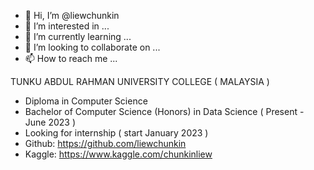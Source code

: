 - 👋 Hi, I’m @liewchunkin
- 👀 I’m interested in ...
- 🌱 I’m currently learning ...
- 💞️ I’m looking to collaborate on ...
- 📫 How to reach me ...

<!---
liewchunkin/liewchunkin is a ✨ special ✨ repository because its `README.md` (this file) appears on your GitHub profile.
You can click the Preview link to take a look at your changes.
--->

TUNKU ABDUL RAHMAN UNIVERSITY COLLEGE ( MALAYSIA )
- Diploma in Computer Science
- Bachelor of Computer Science (Honors) in Data Science ( Present - June 2023 )
- Looking for internship ( start January 2023 )
- Github: https://github.com/liewchunkin
- Kaggle: https://www.kaggle.com/chunkinliew
